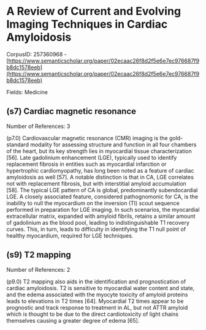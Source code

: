 # A Review of Current and Evolving Imaging Techniques in Cardiac Amyloidosis

CorpusID: 257360968 - [https://www.semanticscholar.org/paper/02ecaac26f8d2f5e6e7ec976687f9b8dc1578eeb](https://www.semanticscholar.org/paper/02ecaac26f8d2f5e6e7ec976687f9b8dc1578eeb)

Fields: Medicine

## (s7) Cardiac magnetic resonance
Number of References: 3

(p7.0) Cardiovascular magnetic resonance (CMR) imaging is the gold-standard modality for assessing structure and function in all four chambers of the heart, but its key strength lies in myocardial tissue characterization [56]. Late gadolinium enhancement (LGE), typically used to identify replacement fibrosis in entities such as myocardial infarction or hypertrophic cardiomyopathy, has long been noted as a feature of cardiac amyloidosis as well [57]. A notable distinction is that in CA, LGE correlates not with replacement fibrosis, but with interstitial amyloid accumulation [58]. The typical LGE pattern of CA is global, predominantly subendocardial LGE. A closely associated feature, considered pathognomonic for CA, is the inability to null the myocardium on the inversion (TI) scout sequence performed in preparation for LGE imaging. In such scenarios, the myocardial extracellular matrix, expanded with amyloid fibrils, retains a similar amount of gadolinium as the blood pool, leading to indistinguishable T1 recovery curves. This, in turn, leads to difficulty in identifying the T1 null point of healthy myocardium, required for LGE techniques.
## (s9) T2 mapping
Number of References: 2

(p9.0) T2 mapping also aids in the identification and prognostication of cardiac amyloidosis. T2 is sensitive to myocardial water content and state, and the edema associated with the myocyte toxicity of amyloid proteins leads to elevations in T2 times [64]. Myocardial T2 times appear to be prognostic and track response to treatment in AL, but not ATTR amyloid which is thought to be due to the direct cardiotoxicity of light chains themselves causing a greater degree of edema [65].
